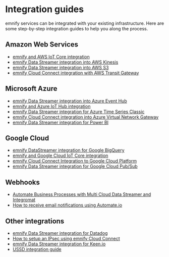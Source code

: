 # Integration guides

emnify services can be integrated with your existing infrastructure.
Here are some step-by-step integration guides to help you along the process.

## Amazon Web Services

- [emnify and AWS IoT Core integration](https://www.emnify.com/integration-guides/emnify-and-aws-iot-core-integration)
- [emnify Data Streamer integration into AWS Kinesis](https://www.emnify.com/en/developer-hub/emnify-datastreamer-integration-into-aws-kinesis)
- [emnify Data Streamer integration into AWS S3](https://www.emnify.com/en/developer-hub/emnify-datastreamer-integration-into-aws-s3)
- [emnify Cloud Connect integration with AWS Transit Gateway](https://www.emnify.com/en/developer-hub/emnify-cloud-connect-into-aws-transit-gateway)

## Microsoft Azure

- [emnify Data Streamer integration into Azure Event Hub](https://www.emnify.com/en/developer-hub/emnify-datastreamer-integration-into-azure-event-hub)
- [emnify and Azure IoT Hub integration](https://www.emnify.com/en/developer-hub/emnify-and-azure-iot-hub-integration)
- [emnify Data Streamer integration for Azure Time Series Classic](https://www.emnify.com/en/developer-hub/emnify-datastreamer-integration-for-azure-time-series-classic)
- [emnify Cloud Connect integration into Azure Virtual Network Gateway](https://www.emnify.com/en/developer-hub/emnify-cloud-connect-azure-integration)
- [emnify Data Streamer integration for Power BI](https://www.emnify.com/en/developer-hub/emnify-datastreamer-integration-for-power-bi)

## Google Cloud

- [emnify DataStreamer integration for Google BigQuery](https://www.emnify.com/en/developer-hub/datastreamer-integration-google-bigquery)
- [emnify and Google Cloud IoT Core integration](https://www.emnify.com/en/developer-hub/emnify-and-google-cloud-iot-core-integration)
- [emnify Cloud Connect Integration to Google Cloud Platform](https://www.emnify.com/en/developer-hub/emnify-cloudconnect-integration-to-google-cloud-platform)
- [emnify Data Streamer integration for Google Cloud Pub/Sub](https://www.emnify.com/en/developer-hub/datastreamer-integration-into-google-cloud-pubsub)


## Webhooks

- [Automate Business Processes with Multi Cloud Data Streamer and Integromat](https://www.emnify.com/en/developer-hub/emnify-mcds-integromat-integration)
- [How to receive email notifications using Automate.io](https://www.emnify.com/en/developer-hub/how-to-receice-email-notifications-using-automate.io)

## Other integrations

- [emnify Data Streamer integration for Datadog](https://www.emnify.com/en/developer-hub/emnify-datastreamer-integration-for-datadog)
- [How to setup an IPsec using emnify Cloud Connect](https://www.emnify.com/en/developer-hub/how-to-setup-an-ipsec-using-emnify-cloudconnect)
- [emnify Data Streamer integration for Keen.io](https://www.emnify.com/integration-guides/emnify-datastreamer-integration-for-keen-io)
- [USSD integration guide](https://www.emnify.com/en/developer-hub/ussd-integration-guide)
